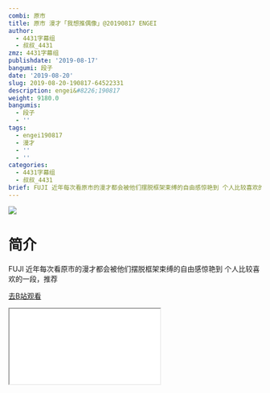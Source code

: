 ```yaml
---
combi: 原市
title: 原市 漫才「我想推偶像」@20190817 ENGEI
author:
  - 4431字幕组
  - 叔叔_4431
zmz: 4431字幕组
publishdate: '2019-08-17'
bangumi: 段子
date: '2019-08-20'
slug: 2019-08-20-190817-64522331
description: engei&#8226;190817
weight: 9180.0
bangumis:
  - 段子
  - ''
tags:
  - engei190817
  - 漫才
  - ''
  - ''
categories:
  - 4431字幕组
  - 叔叔_4431
brief: FUJI 近年每次看原市的漫才都会被他们摆脱框架束缚的自由感惊艳到 个人比较喜欢的一段，推荐
---
```

![](https://raw.githubusercontent.com/tcgriffith/owaraisite/master/static/tmpimg/95bc0207695118ea60d5813059c08cd85dcab2fb.jpg.480.jpg)
# 简介  
FUJI
近年每次看原市的漫才都会被他们摆脱框架束缚的自由感惊艳到
个人比较喜欢的一段，推荐  

[去B站观看](https://www.bilibili.com/video/av64522331/)
<div class ="resp-container"><iframe class="testiframe" src="//player.bilibili.com/player.html?aid=64522331"", scrolling="no", allowfullscreen="true" > </iframe></div> 
